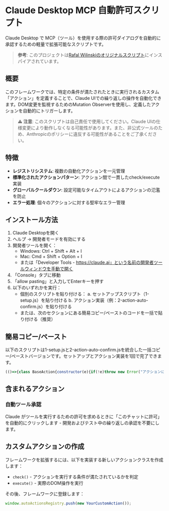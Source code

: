 # Claude Desktop MCP 自動許可スクリプト
Claude Desktop で MCP（ツール）を使用する際の許可ダイアログを自動的に承認するための軽量で拡張可能なスクリプトです。

> **参考**: このプロジェクトは[Rafal Wilinskiのオリジナルスクリプト](https://gist.github.com/RafalWilinski/3416a497f94ee2a0c589a8d930304950)にインスパイアされています。

## 概要
このフレームワークでは、特定の条件が満たされたときに実行されるカスタム「アクション」を定義することで、Claude UIでの繰り返しの操作を自動化できます。DOM変更を監視するためのMutation Observerを使用し、定義したアクションを自動的にトリガーします。

> **⚠️ 注意**: このスクリプトは自己責任で使用してください。Claude UIの仕様変更により動作しなくなる可能性があります。また、非公式ツールのため、Anthropicのポリシーに違反する可能性があることをご了承ください。

## 特徴
- **レジストリシステム**: 複数の自動化アクションを一元管理
- **標準化されたアクションパターン**: アクション間で一貫したcheck/execute実装
- **グローバルクールダウン**: 設定可能なタイムアウトによるアクションの氾濫を防止
- **エラー処理**: 個々のアクションに対する堅牢なエラー管理

## インストール方法
1. Claude Desktopを開く
2. ヘルプ -> 開発者モードを有効にする
3. 開発者ツールを開く：
   - Windows: Ctrl + Shift + Alt + I
   - Mac: Cmd + Shift + Option + I
   - または「Developer Tools - https://claude.ai」という名前の開発者ツールウィンドウを手動で開く
4. 「Console」タブに移動
5. 「allow pasting」と入力してEnterキーを押す
6. 以下のいずれかを実行：
   - 個別のスクリプトを貼り付ける：
     a. セットアップスクリプト（1-setup.js）を貼り付ける
     b. アクション実装（例：2-action-auto-confirm.js）を貼り付ける
   - または、次のセクションにある簡易コピー/ペーストのコードを一括で貼り付ける（推奨）

## 簡易コピー/ペースト
以下のスクリプトは1-setup.jsと2-action-auto-confirm.jsを統合した一括コピー/ペーストバージョンです。セットアップとアクション実装を1回で完了できます。

```javascript
(()=>{class BaseAction{constructor(e){if(!e)throw new Error("アクションには名前が必要です。");this.name=e}check(){console.warn(`アクション "${this.name}" にcheck()の実装がありません。`);return!1}execute(e){console.warn(`アクション "${this.name}" にexecute()の実装がありません。`)}}let t=0,e=2e3;window.autoActionsRegistry=window.autoActionsRegistry||[],window.myMutationObserver&&window.myMutationObserver.disconnect(),console.log("新しいMutation Observerをセットアップ中...");let o=new MutationObserver(o=>{let n=Date.now();if(n-t<e)return console.log("🕒 グローバルクールダウンが有効です。変更チェックをスキップします。"),void 0;for(let i of window.autoActionsRegistry)try{let o=i.check();if(o){console.log(`✅ [${i.name}] 条件が満たされました。実行準備中。`),i.execute(o),t=n,console.log(`⏱️ [${i.name}] アクション実行完了。クールダウン開始。`);break}}catch(e){console.error(`"${i.name}" のアクションcheck/executeでエラーが発生:`,e)}});o.observe(document.body,{childList:!0,subtree:!0}),window.myMutationObserver=o,console.log("✅ オブザーバーが開始されました。変更を監視中..."),console.log("登録されたアクション:",window.autoActionsRegistry.map(e=>e.name));class n extends BaseAction{constructor(){super("自動ツール許可")}check(){console.log(`[${this.name}] 条件をチェック中...`);let e=document.querySelector('[role="dialog"]');if(!e)return null;let t=e.querySelector("button div");if(!t)return null;let o=t.textContent;if(o&&o.includes("Run ")&&o.includes(" from")){let t=o.match(/Run (\S+) from/),n=t?t[1]:"不明なツール";console.log(`[${this.name}] ツールリクエストダイアログを発見: ${n}`);let i=Array.from(e.querySelectorAll("button")).find(e=>e.textContent.toLowerCase().includes("allow for this chat"));if(i)return console.log(`[${this.name}] '許可'ボタンを発見しました。`),{button:i,toolName:n}}else if(o&&o.includes("を実行")){let t=o.match(/(.+)を実行/),n=t?t[1]:"不明なツール";console.log(`[${this.name}] ツールリクエストダイアログを発見: ${n}`);let i=Array.from(e.querySelectorAll("button")).find(e=>e.textContent.includes("このチャットで許可する"));if(i)return console.log(`[${this.name}] '許可'ボタンを発見しました。`),{button:i,toolName:n}}return null}execute(e){if(!e||!e.button)return void console.error(`[${this.name}] 有効なデータなしで実行が呼び出されました。`);console.log(`🚀 [${this.name}] ツールを自動承認中: ${e.toolName}`),e.button.click()}}window.autoActionsRegistry.some(e=>"自動ツール許可"===e.name)||(window.autoActionsRegistry.push(new n),console.log("🤖 自動ツール許可アクションをレジストリに追加しました。"))})();
```

## 含まれるアクション
### 自動ツール承認
Claude がツールを実行するための許可を求めるときに「このチャットに許可」を自動的にクリックします - 開発およびテスト中の繰り返しの承認を不要にします。

## カスタムアクションの作成
フレームワークを拡張するには、以下を実装する新しいアクションクラスを作成します：

- `check()` - アクションを実行する条件が満たされているかを判定
- `execute()` - 実際のDOM操作を実行

その後、フレームワークに登録します：

```javascript
window.autoActionsRegistry.push(new YourCustomAction());
```

